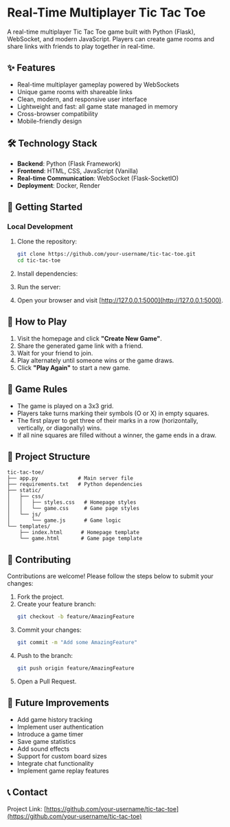 # Real-Time Multiplayer Tic Tac Toe

A real-time multiplayer Tic Tac Toe game built with Python (Flask), WebSocket, and modern JavaScript. Players can create game rooms and share links with friends to play together in real-time.



## ✨ Features
- Real-time multiplayer gameplay powered by WebSockets
- Unique game rooms with shareable links
- Clean, modern, and responsive user interface
- Lightweight and fast: all game state managed in memory
- Cross-browser compatibility
- Mobile-friendly design

## 🛠️ Technology Stack
- **Backend**: Python (Flask Framework)
- **Frontend**: HTML, CSS, JavaScript (Vanilla)
- **Real-time Communication**: WebSocket (Flask-SocketIO)
- **Deployment**: Docker, Render

## 🚀 Getting Started



### Local Development
1. Clone the repository:
   ```bash
   git clone https://github.com/your-username/tic-tac-toe.git
   cd tic-tac-toe
2. Install dependencies:
3. Run the server:
  


4. Open your browser and visit [http://127.0.0.1:5000](http://127.0.0.1:5000).

## 📝 How to Play
1. Visit the homepage and click **"Create New Game"**.
2. Share the generated game link with a friend.
3. Wait for your friend to join.
4. Play alternately until someone wins or the game draws.
5. Click **"Play Again"** to start a new game.

## 🎯 Game Rules
- The game is played on a 3x3 grid.
- Players take turns marking their symbols (O or X) in empty squares.
- The first player to get three of their marks in a row (horizontally, vertically, or diagonally) wins.
- If all nine squares are filled without a winner, the game ends in a draw.

## 🔧 Project Structure
```
tic-tac-toe/  
├── app.py             # Main server file  
├── requirements.txt   # Python dependencies  
├── static/  
│   ├── css/  
│   │   ├── styles.css   # Homepage styles  
│   │   └── game.css     # Game page styles  
│   └── js/  
│       └── game.js      # Game logic  
└── templates/  
    ├── index.html      # Homepage template  
    └── game.html       # Game page template  
```

## 🤝 Contributing
Contributions are welcome! Please follow the steps below to submit your changes:

1. Fork the project.
2. Create your feature branch:
   ```bash
   git checkout -b feature/AmazingFeature
   ```
3. Commit your changes:
   ```bash
   git commit -m "Add some AmazingFeature"
   ```
4. Push to the branch:
   ```bash
   git push origin feature/AmazingFeature
   ```
5. Open a Pull Request.



## 🔮 Future Improvements
- Add game history tracking
- Implement user authentication
- Introduce a game timer
- Save game statistics
- Add sound effects
- Support for custom board sizes
- Integrate chat functionality
- Implement game replay features

## 📞 Contact
Project Link: [https://github.com/your-username/tic-tac-toe](https://github.com/your-username/tic-tac-toe)
